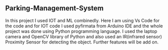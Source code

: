 ## Parking-Management-System
In this project I used IOT and ML combinedly. Here I am using Vs Code for the code and for IOT code I used pyfirmata from Arduino IDE and the whole project was done using Python programming language. I used  the laptop camera and OpenCV library of Python and also used an IR(infrared sensor) Proximity Sensor for detecting the object.
Further features will be add on.
